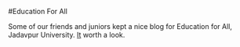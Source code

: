 #Education For All

Some of our friends and juniors kept a nice blog for Education for All, Jadavpur University. [It](https://efaspeaks.wordpress.com/) worth a look.
